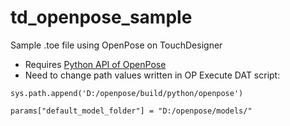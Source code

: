 # td_openpose_sample
Sample .toe file using OpenPose on TouchDesigner

- Requires [Python API of OpenPose](https://github.com/CMU-Perceptual-Computing-Lab/openpose/blob/master/doc/installation.md#python-api)
- Need to change path values written in OP Execute DAT script:

```python:
sys.path.append('D:/openpose/build/python/openpose')
```

```python:
params["default_model_folder"] = "D:/openpose/models/"
```
